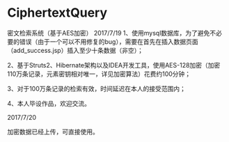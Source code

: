 # CiphertextQuery
密文检索系统（基于AES加密）
2017/7/19
1、使用mysql数据库，为了避免不必要的错误（由于一个可以不用修复的bug），需要在首先在插入数据页面（add_success.jsp）插入至少十条数据（非空）；

2、基于Struts2、Hibernate架构以及IDEA开发工具，使用AES-128加密（加密110万条记录，元素密钥相对唯一，详见加密算法）花费约100分钟；

3、对于100万条记录的检索有效，时间延迟在本人的接受范围内；

4、本人毕设作品，欢迎交流。


2017/7/20

加密数据已经上传，可直接使用。





